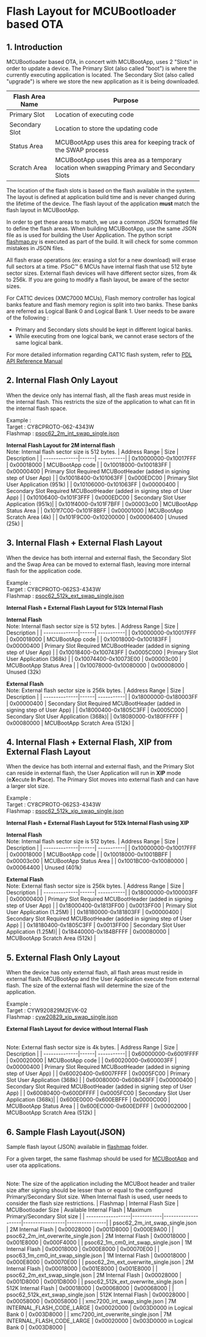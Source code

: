 # Flash Layout for MCUBootloader based OTA

## 1. Introduction

MCUBootloader based OTA, in concert with MCUBootApp, uses 2 "Slots" in order to update a device. The Primary Slot (also called "boot") is where the currently executing application is located. The Secondary Slot (also called "upgrade") is where we store the new application as it is being downloaded.

| Flash Area Name | Purpose |
|-------------------| ---------------------------- |
| Primary Slot | Location of executing code   |
| Secondary Slot| Location to store the updating code |
| Status Area | MCUBootApp uses this area for keeping track of the SWAP process |
| Scratch Area | MCUBootApp uses this area as a temporary location when swapping Primary and Secondary Slots |

The location of the flash slots is based on the flash available in the system. The layout is defined at application build time and is never changed during the lifetime of the device. The flash layout of the application **must** match the flash layout in MCUBootApp.

In order to get these areas to match, we use a common JSON formatted file to define the flash areas. When building MCUBootApp, use the same JSON file as is used for building the User Application. The python script [flashmap.py](./../../scripts/mcuboot/flashmap.py) is executed as part of the build. It will check for some common mistakes in JSON files.

All flash erase operations (ex: erasing a slot for a new download) will erase full sectors at a time. PSoC™ 6 MCUs have internal flash that use 512 byte sector sizes. External flash devices will have different sector sizes, from 4k to 256k. If you are going to modify a flash layout, be aware of the sector sizes.

For CAT1C devices (XMC7000 MCUs), Flash memory controller has logical banks feature and flash memory region is split into two banks. These banks are referred as Logical Bank 0 and Logical Bank 1. User needs to be aware of the following :
- Primary and Secondary slots should be kept in different logical banks.
- While executing from one logical bank, we cannot erase sectors of the same logical bank.

For more detailed information regarding CAT1C flash system, refer to [PDL API Reference Manual](https://infineon.github.io/mtb-pdl-cat1/pdl_api_reference_manual/html/group__group__flash.html)


## 2. Internal Flash Only Layout

When the device only has internal flash, all the flash areas must reside in the internal flash. This restricts the size of the application to what can fit in the internal flash space.

Example  :<br>
Target   : CY8CPROTO-062-4343W<br>
Flashmap : [psoc62_2m_int_swap_single.json](./../../configs/COMPONENT_MCUBOOT/flashmap/psoc62_2m_int_swap_single.json)

**Internal Flash Layout for 2M internal flash**
<br>Note: Internal flash sector size is 512 bytes.
| Address Range | Size | Description |
| --------------|------| -----------|
| 0x10000000-0x10017FFF | 0x00018000 | MCUBootApp code |
| 0x10018000-0x100183FF | 0x00000400 | Primary Slot Required MCUBootHeader (added in signing step of User App) |
| 0x10018400-0x101063FF | 0x000EDC00 | Primary Slot User Application (951k) |
| 0x10106000-0x101063FF | 0x00000400 | Secondary Slot Required MCUBootHeader (added in signing step of User App) |
| 0x10106400-0x101F3FFF | 0x000EDC00 | Secondary Slot User Application (951k)|
| 0x101f4000-0x101F7BFF | 0x00003c00 | MCUBootApp Status Area |
| 0x101f7C00-0x101F8BFF | 0x00001000 | MCUBootApp Scratch Area (4k) |
| 0x101F9C00-0x10200000 | 0x00006400 | Unused (25k) |

## 3. Internal Flash + External Flash Layout

When the device has both internal and external flash, the Secondary Slot and the Swap Area can be moved to external flash, leaving more internal flash for the application code.

Example  :<br>
Target   : CY8CPROTO-062S3-4343W<br>
Flashmap : [psoc62_512k_ext_swap_single.json](./../../configs/COMPONENT_MCUBOOT/flashmap/psoc62_512k_ext_swap_single.json)

**Internal Flash  + External Flash Layout for 512k Internal Flash**

**Internal Flash**
<br>Note: Internal flash sector size is 512 bytes.
| Address Range | Size | Description |
| --------------|------| -----------|
| 0x10000000-0x10017FFF | 0x00018000 | MCUBootApp code |
| 0x10018000-0x100183FF | 0x00000400 | Primary Slot Required MCUBootHeader (added in signing step of User App) |
| 0x10018400-0x100743FF | 0x0005C000 | Primary Slot User Application (368k) |
| 0x10074400-0x10073E00 | 0x00003c00 | MCUBootApp Status Area |
| 0x10078000-0x10080000 | 0x00008000 | Unused (32k)

**External Flash**
<br>Note: External flash sector size is 256k bytes.
| Address Range | Size | Description |
| --------------|------| -----------|
| 0x18000000-0x180003FF | 0x00000400 | Secondary Slot Required MCUBootHeader (added in signing step of User App) |
| 0x18000400-0x1805C3FF | 0x0005C000 | Secondary Slot User Application (368k)|
| 0x18080000-0x180FFFFF | 0x00080000 | MCUBootApp Scratch Area (512k) |


## 4. Internal Flash + External Flash, XIP from External Flash Layout

When the device has both internal and external flash, and the Primary Slot can reside in external flash, the User Application will run in **XIP** mode (e**X**ecute **I**n **P**lace). The Primary Slot moves into external flash and can have a larger slot size.

Example  :<br>
Target   : CY8CPROTO-062S3-4343W<br>
Flashmap : [psoc62_512k_xip_swap_single.json](./../../configs/COMPONENT_MCUBOOT/flashmap/psoc62_512k_xip_swap_single.json)

**Internal Flash  + External Flash Layout for 512k Internal Flash using XIP**

**Internal Flash**
<br>Note: Internal flash sector size is 512 bytes.
| Address Range | Size | Description |
| --------------|------| -----------|
| 0x10000000-0x10017FFF | 0x00018000 | MCUBootApp code |
| 0x10018000-0x1001BBFF | 0x00003c00 | MCUBootApp Status Area |
| 0x1001BC00-0x10080000 | 0x00064400 | Unused (401k)

**External Flash**
<br>Note: External flash sector size is 256k bytes.
| Address Range | Size | Description |
| --------------|------| -----------|
| 0x18000000-0x100003FF | 0x00000400 | Primary Slot Required MCUBootHeader (added in signing step of User App) |
| 0x18000400-0x1813FF00 | 0x0013FF00 | Primary Slot User Application (1.25M) |
| 0x18180000-0x181803FF | 0x00000400 | Secondary Slot Required MCUBootHeader (added in signing step of User App) |
| 0x18180400-0x1805C3FF | 0x0013FF00 | Secondary Slot User Application (1.25M)|
| 0x18440000-0x184BFFFF | 0x00080000 | MCUBootApp Scratch Area (512k) |


## 5. External Flash Only Layout

When the device has only external flash, all flash areas must reside in external flash. MCUBootApp and the User Application execute from external flash. The size of the external flash will determine the size of the application.

Example  :<br>
Target   : CYW920829M2EVK-02<br>
Flashmap : [cyw20829_xip_swap_single.json](./../../configs/COMPONENT_MCUBOOT/flashmap/cyw20829_xip_swap_single.json)

**External Flash Layout for device without Internal Flash**

<br>Note: External flash sector size is 4k bytes.
| Address Range | Size | Description |
| --------------|------| -----------|
| 0x60000000-0x6001FFFF | 0x00020000 | MCUBootApp code |
| 0x60020000-0x600003FF | 0x00000400 | Primary Slot Required MCUBootHeader (added in signing step of User App) |
| 0x60020400-0x6007FFFF | 0x0005FC00 | Primary Slot User Application (368k) |
| 0x60080000-0x608043FF | 0x00000400 | Secondary Slot Required MCUBootHeader (added in signing step of User App) |
| 0x60080400-0x600DFFFF | 0x0005FC00 | Secondary Slot User Application (368k)|
| 0x600E0000-0x600EBFFF | 0x0000C000 | MCUBootApp Status Area |
| 0x600EC000-0x600EDFFF | 0x00002000 | MCUBootApp Scratch Area (512k) |


## 6. Sample Flash Layout(JSON)

Sample flash layout (JSON) available in [flashmap](./../../configs/COMPONENT_MCUBOOT/flashmap/) folder.

For a given target, the same flashmap should be used for [MCUBootApp](./MCUBOOT_BUILD_COMMANDS.md) and user ota applications.

<br>Note: The size of the application including the MCUBoot header and trailer size after signing should be lesser than or equal to the configured Primary/Secondary Slot size. When Internal flash is used, user needs to consider the flash size restrictions.
| Flashmap | Internal Flash Size | MCUBootloader Size | Available Internal Flash | Maximum Primary/Secondary Slot size |
| ------------------|------------|--------------------|-----------------|----------------|
| psoc62_2m_int_swap_single.json | 2M Internal Flash | 0x00028000 | 0x001D8000 | 0x000E9A00 |
| psoc62_2m_int_overwrite_single.json | 2M Internal Flash | 0x00018000 | 0x001E8000 | 0x000F4000 |
| psoc62_1m_cm0_int_swap_single.json | 1M Internal Flash | 0x00018000 | 0x000E8000 | 0x00070E00 |
| psoc63_1m_cm0_int_swap_single.json | 1M Internal Flash | 0x00018000 | 0x000E8000 | 0x00070E00 |
| psoc62_2m_ext_overwrite_single.json | 2M Internal Flash | 0x00018000 | 0x001E8000 | 0x001E8000 |
| psoc62_2m_ext_swap_single.json | 2M Internal Flash | 0x00028000 | 0x001D8000 | 0x001D8000 |
| psoc62_512k_ext_overwrite_single.json | 512K Internal Flash | 0x00018000 | 0x00068000 | 0x00068000 |
| psoc62_512k_ext_swap_single.json | 512K Internal Flash | 0x00028000 | 0x00058000 | 0x00058000 |
| xmc7200_int_swap_single.json | 7M INTERNAL_FLASH_CODE_LARGE | 0x00020000 | 0x003D0000 in Logical Bank 0 | 0x003D8000 |
| xmc7200_int_overwrite_single.json | 7M INTERNAL_FLASH_CODE_LARGE | 0x00020000 | 0x003D0000 in Logical Bank 0 | 0x003D8000 |
